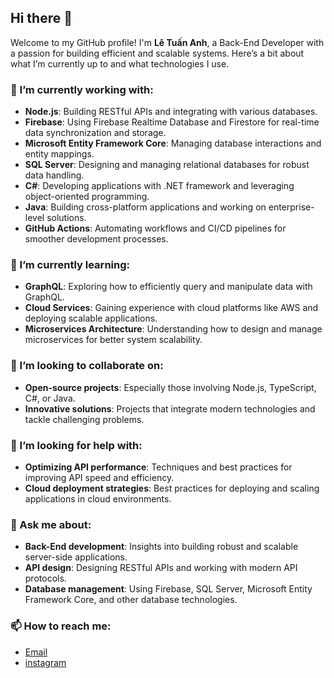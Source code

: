 ## Hi there 👋

Welcome to my GitHub profile! I'm **Lê Tuấn Anh**, a Back-End Developer with a passion for building efficient and scalable systems. Here’s a bit about what I’m currently up to and what technologies I use.

### 🔭 I’m currently working with:
- **Node.js**: Building RESTful APIs and integrating with various databases.
- **Firebase**: Using Firebase Realtime Database and Firestore for real-time data synchronization and storage.
- **Microsoft Entity Framework Core**: Managing database interactions and entity mappings.
- **SQL Server**: Designing and managing relational databases for robust data handling.
- **C#**: Developing applications with .NET framework and leveraging object-oriented programming.
- **Java**: Building cross-platform applications and working on enterprise-level solutions.
- **GitHub Actions**: Automating workflows and CI/CD pipelines for smoother development processes.

### 🌱 I’m currently learning:
- **GraphQL**: Exploring how to efficiently query and manipulate data with GraphQL.
- **Cloud Services**: Gaining experience with cloud platforms like AWS and deploying scalable applications.
- **Microservices Architecture**: Understanding how to design and manage microservices for better system scalability.

### 👯 I’m looking to collaborate on:
- **Open-source projects**: Especially those involving Node.js, TypeScript, C#, or Java.
- **Innovative solutions**: Projects that integrate modern technologies and tackle challenging problems.

### 🤔 I’m looking for help with:
- **Optimizing API performance**: Techniques and best practices for improving API speed and efficiency.
- **Cloud deployment strategies**: Best practices for deploying and scaling applications in cloud environments.

### 💬 Ask me about:
- **Back-End development**: Insights into building robust and scalable server-side applications.
- **API design**: Designing RESTful APIs and working with modern API protocols.
- **Database management**: Using Firebase, SQL Server, Microsoft Entity Framework Core, and other database technologies.

### 📫 How to reach me:
- [Email](mailto:anhlt24032003@gmail.com)
- [instagram](https://www.instagram.com/anhlt.2403/)
